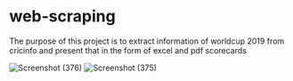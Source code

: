 # web-scraping
The purpose of this project is to extract information of worldcup 2019 from cricinfo and present that in the form of excel and pdf scorecards


![Screenshot (376)](https://user-images.githubusercontent.com/68505696/142723152-185c469c-03e7-42b5-bc07-f386d9ffd36a.png)
![Screenshot (375)](https://user-images.githubusercontent.com/68505696/142723155-33c77952-aa79-4ed5-8948-c0f63ec34c88.png)
